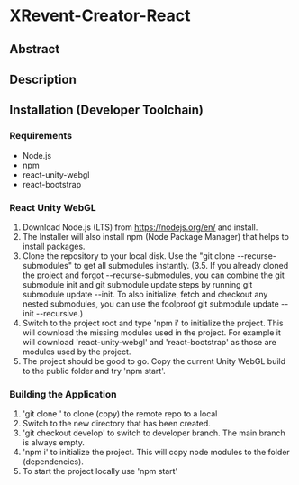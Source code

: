 # XRevent-Creator-React

## Abstract


## Description


## Installation (Developer Toolchain)

### Requirements
- Node.js
- npm
- react-unity-webgl
- react-bootstrap


### React Unity WebGL
1. Download Node.js (LTS) from https://nodejs.org/en/ and install.
2. The Installer will also install npm (Node Package Manager) that helps to install packages.
3. Clone the repository to your local disk. Use the "git clone <url> --recurse-submodules" to get all submodules instantly.
(3.5. If you already cloned the project and forgot --recurse-submodules, you can combine the git submodule init and git submodule update steps by running git submodule update --init. To also initialize, fetch and checkout any nested submodules, you can use the foolproof git submodule update --init --recursive.)
4. Switch to the project root and type 'npm i' to initialize the project. This will download the missing modules used in the project. For example it will download 'react-unity-webgl' and 'react-bootstrap' as those are modules used by the project.
6. The project should be good to go. Copy the current Unity WebGL build to the public folder and try 'npm start'.


### Building the Application
1. 'git clone <reponame>' to clone (copy) the remote repo to a local
2. Switch to the new directory that has been created.
3. 'git checkout develop' to switch to developer branch. The main branch is always empty.
4. 'npm i' to initialize the project. This will copy node modules to the folder (dependencies).
5. To start the project locally use 'npm start' 
